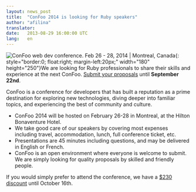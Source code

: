 ```yaml
---
layout: news_post
title:  "ConFoo 2014 is looking for Ruby speakers"
author: "afilina"
translator:
date:   2013-08-29 16:00:00 UTC
lang:   en
---
```


![ConFoo web dev conference. Feb 26 - 28, 2014 | Montreal, Canada](http://confoo.ca/images/propaganda/2014/en/t-ruby.gif){: style="border:0; float:right; margin-left:20px;" width="180" height="250"}We are looking for Ruby professionals to share their skills and experience at the next ConFoo. [Submit your proposals][1] until **September 22nd**.

ConFoo is a conference for developers that has built a reputation as a prime destination for exploring new technologies, diving deeper into familiar topics, and experiencing the best of community and culture.

 * ConFoo 2014 will be hosted on February 26-28 in Montreal, at the Hilton Bonaventure Hotel.
 * We take good care of our speakers by covering most expenses including travel, accommodation, lunch, full conference ticket, etc.
 * Presentations are 45 minutes including questions, and may be delivered in English or French.
 * ConFoo is an open environment where everyone is welcome to submit. We are simply looking for quality proposals by skilled and friendly people.

If you would simply prefer to attend the conference, we have a [$230 discount][2] until October 16th.



[1]: http://confoo.ca/en/call-for-papers
[2]: http://confoo.ca/en/register
